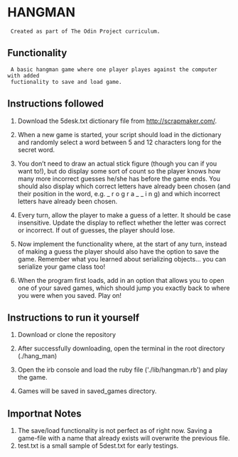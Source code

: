 # HANGMAN

     Created as part of The Odin Project curriculum.

## Functionality

     A basic hangman game where one player playes against the computer with added
     fuctionality to save and load game.

## Instructions followed

  1. Download the 5desk.txt dictionary file from http://scrapmaker.com/.
    
  2. When a new game is started, your script should load in the dictionary and 
     randomly select a word between 5 and 12 characters long for the secret word.
    
  3. You don’t need to draw an actual stick figure (though you can if you want
     to!), but do display some sort of count so the player knows how many more
     incorrect guesses he/she has before the game ends. You should also display
     which correct letters have already been chosen (and their position in the word,
     e.g. _ r o g r a _ _ i n g) and which incorrect letters have already been chosen.
  
  4. Every turn, allow the player to make a guess of a letter. It should be case insensitive.
     Update the display to reflect whether the letter was correct or incorrect. If out of
     guesses, the player should lose.
  
  5. Now implement the functionality where, at the start of any turn, instead of making a 
     guess the player should also have the option to save the game. Remember what you learned
     about serializing objects… you can serialize your game class too!
  
  6. When the program first loads, add in an option that allows you to open one of your saved
     games, which should jump you exactly back to where you were when you saved. Play on!

## Instructions to run it yourself

  1. Download or clone the repository

  2. After successfully downloading, open the terminal in the root directory (./hang_man)

  3. Open the irb console and load the ruby file ('./lib/hangman.rb') and play the game.

  4. Games will be saved in saved_games directory.

## Importnat Notes

  1. The save/load functionality is not perfect as of right now.
     Saving a game-file with a name that already exists will overwrite the previous file.
  2. test.txt is a small sample of 5dest.txt for early testings.

